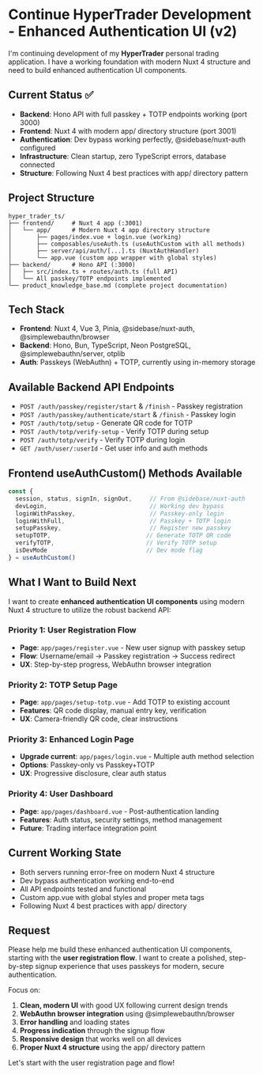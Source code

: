 # Continue HyperTrader Development - Enhanced Authentication UI (v2)

I'm continuing development of my **HyperTrader** personal trading application. I have a working foundation with modern Nuxt 4 structure and need to build enhanced authentication UI components.

## Current Status ✅
- **Backend**: Hono API with full passkey + TOTP endpoints working (port 3000)
- **Frontend**: Nuxt 4 with modern app/ directory structure (port 3001) 
- **Authentication**: Dev bypass working perfectly, @sidebase/nuxt-auth configured
- **Infrastructure**: Clean startup, zero TypeScript errors, database connected
- **Structure**: Following Nuxt 4 best practices with app/ directory pattern

## Project Structure
```
hyper_trader_ts/
├── frontend/     # Nuxt 4 app (:3001)
│   └── app/      # Modern Nuxt 4 app directory structure
│       ├── pages/index.vue + login.vue (working)
│       ├── composables/useAuth.ts (useAuthCustom with all methods)
│       ├── server/api/auth/[...].ts (NuxtAuthHandler)
│       └── app.vue (custom app wrapper with global styles)
├── backend/      # Hono API (:3000) 
│   ├── src/index.ts + routes/auth.ts (full API)
│   └── All passkey/TOTP endpoints implemented
└── product_knowledge_base.md (complete project documentation)
```

## Tech Stack
- **Frontend**: Nuxt 4, Vue 3, Pinia, @sidebase/nuxt-auth, @simplewebauthn/browser
- **Backend**: Hono, Bun, TypeScript, Neon PostgreSQL, @simplewebauthn/server, otplib
- **Auth**: Passkeys (WebAuthn) + TOTP, currently using in-memory storage

## Available Backend API Endpoints
- `POST /auth/passkey/register/start` & `/finish` - Passkey registration
- `POST /auth/passkey/authenticate/start` & `/finish` - Passkey login  
- `POST /auth/totp/setup` - Generate QR code for TOTP
- `POST /auth/totp/verify-setup` - Verify TOTP during setup
- `POST /auth/totp/verify` - Verify TOTP during login
- `GET /auth/user/:userId` - Get user info and auth methods

## Frontend useAuthCustom() Methods Available
```typescript
const { 
  session, status, signIn, signOut,     // From @sidebase/nuxt-auth
  devLogin,                             // Working dev bypass
  loginWithPasskey,                     // Passkey-only login
  loginWithFull,                        // Passkey + TOTP login  
  setupPasskey,                         // Register new passkey
  setupTOTP,                           // Generate TOTP QR code
  verifyTOTP,                          // Verify TOTP setup
  isDevMode                            // Dev mode flag
} = useAuthCustom()
```

## What I Want to Build Next

I want to create **enhanced authentication UI components** using modern Nuxt 4 structure to utilize the robust backend API:

### Priority 1: User Registration Flow
- **Page**: `app/pages/register.vue` - New user signup with passkey setup
- **Flow**: Username/email → Passkey registration → Success redirect
- **UX**: Step-by-step progress, WebAuthn browser integration

### Priority 2: TOTP Setup Page  
- **Page**: `app/pages/setup-totp.vue` - Add TOTP to existing account
- **Features**: QR code display, manual entry key, verification
- **UX**: Camera-friendly QR code, clear instructions

### Priority 3: Enhanced Login Page
- **Upgrade current**: `app/pages/login.vue` - Multiple auth method selection
- **Options**: Passkey-only vs Passkey+TOTP
- **UX**: Progressive disclosure, clear auth status

### Priority 4: User Dashboard
- **Page**: `app/pages/dashboard.vue` - Post-authentication landing
- **Features**: Auth status, security settings, method management
- **Future**: Trading interface integration point

## Current Working State
- Both servers running error-free on modern Nuxt 4 structure
- Dev bypass authentication working end-to-end
- All API endpoints tested and functional
- Custom app.vue with global styles and proper meta tags
- Following Nuxt 4 best practices with app/ directory

## Request
Please help me build these enhanced authentication UI components, starting with the **user registration flow**. I want to create a polished, step-by-step signup experience that uses passkeys for modern, secure authentication.

Focus on:
1. **Clean, modern UI** with good UX following current design trends
2. **WebAuthn browser integration** using @simplewebauthn/browser
3. **Error handling** and loading states
4. **Progress indication** through the signup flow
5. **Responsive design** that works well on all devices
6. **Proper Nuxt 4 structure** using the app/ directory pattern

Let's start with the user registration page and flow!

